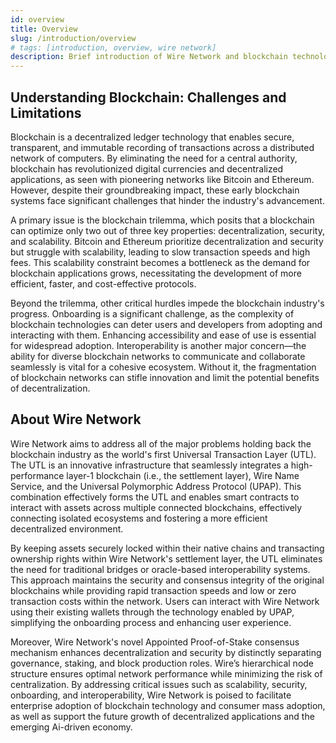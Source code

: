```yaml
---
id: overview
title: Overview
slug: /introduction/overview
# tags: [introduction, overview, wire network]
description: Brief introduction of Wire Network and blockchain technology
---
```


## Understanding Blockchain: Challenges and Limitations

Blockchain is a decentralized ledger technology that enables secure, transparent, and immutable recording of transactions across a distributed network of computers. By eliminating the need for a central authority, blockchain has revolutionized digital currencies and decentralized applications, as seen with pioneering networks like Bitcoin and Ethereum. However, despite their groundbreaking impact, these early blockchain systems face significant challenges that hinder the industry's advancement.

A primary issue is the blockchain trilemma, which posits that a blockchain can optimize only two out of three key properties: decentralization, security, and scalability. Bitcoin and Ethereum prioritize decentralization and security but struggle with scalability, leading to slow transaction speeds and high fees. This scalability constraint becomes a bottleneck as the demand for blockchain applications grows, necessitating the development of more efficient, faster, and cost-effective protocols.

Beyond the trilemma, other critical hurdles impede the blockchain industry's progress. Onboarding is a significant challenge, as the complexity of blockchain technologies can deter users and developers from adopting and interacting with them. Enhancing accessibility and ease of use is essential for widespread adoption. Interoperability is another major concern—the ability for diverse blockchain networks to communicate and collaborate seamlessly is vital for a cohesive ecosystem. Without it, the fragmentation of blockchain networks can stifle innovation and limit the potential benefits of decentralization.

## About Wire Network

Wire Network aims to address all of the major problems holding back the blockchain industry as the world's first Universal Transaction Layer (UTL). The UTL is an innovative infrastructure that seamlessly integrates a high-performance layer-1 blockchain (i.e., the settlement layer), Wire Name Service, and the Universal Polymorphic Address Protocol (UPAP). This combination effectively forms the UTL and enables smart contracts to interact with assets across multiple connected blockchains, effectively connecting isolated ecosystems and fostering a more efficient decentralized environment.

By keeping assets securely locked within their native chains and transacting ownership rights within Wire Network's settlement layer, the UTL eliminates the need for traditional bridges or oracle-based interoperability systems. This approach maintains the security and consensus integrity of the original blockchains while providing rapid transaction speeds and low or zero transaction costs within the network. Users can interact with Wire Network using their existing wallets through the technology enabled by UPAP, simplifying the onboarding process and enhancing user experience.

Moreover, Wire Network's novel Appointed Proof-of-Stake consensus mechanism enhances decentralization and security by distinctly separating governance, staking, and block production roles. Wire’s hierarchical node structure ensures optimal network performance while minimizing the risk of centralization. By addressing critical issues such as scalability, security, onboarding, and interoperability, Wire Network is poised to facilitate enterprise adoption of blockchain technology and consumer mass adoption, as well as support the future growth of decentralized applications and the emerging Ai-driven economy.

